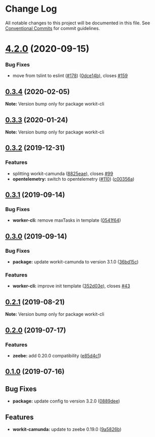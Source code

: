 # Change Log

All notable changes to this project will be documented in this file.
See [Conventional Commits](https://conventionalcommits.org) for commit guidelines.

# [4.2.0](https://github.com/VilledeMontreal/workit/compare/v4.1.0...v4.2.0) (2020-09-15)


### Bug Fixes

* move from tslint to eslint ([#178](https://github.com/VilledeMontreal/workit/issues/178)) ([0dce14b](https://github.com/VilledeMontreal/workit/commit/0dce14b696649cdff886c3e7a0ffdbbd56b548d7)), closes [#159](https://github.com/VilledeMontreal/workit/issues/159)





## [0.3.4](https://github.com/VilledeMontreal/workit/compare/workit-cli@0.3.3...workit-cli@0.3.4) (2020-02-05)

**Note:** Version bump only for package workit-cli





## [0.3.3](https://github.com/VilledeMontreal/workit/compare/workit-cli@0.3.2...workit-cli@0.3.3) (2020-01-24)

**Note:** Version bump only for package workit-cli





## [0.3.2](https://github.com/VilledeMontreal/workit/compare/workit-cli@0.3.1...workit-cli@0.3.2) (2019-12-31)


### Features

* splitting workit-camunda ([8825eae](https://github.com/VilledeMontreal/workit/commit/8825eaef9b66f86f3c21de4bc8ba093c75779fb4)), closes [#99](https://github.com/VilledeMontreal/workit/issues/99)
* **opentelemetry:** switch to opentelemetry ([#110](https://github.com/VilledeMontreal/workit/issues/110)) ([c00356a](https://github.com/VilledeMontreal/workit/commit/c00356aa4d792cfc310825d526f40f7eccb33844))





## [0.3.1](https://github.com/VilledeMontreal/workit/compare/workit-cli@0.3.0...workit-cli@0.3.1) (2019-09-14)

### Bug Fixes

* **worker-cli:** remove maxTasks in template ([0541f64](https://github.com/VilledeMontreal/workit/commit/0541f64))

## [0.3.0](https://github.com/VilledeMontreal/workit/compare/workit-cli@0.2.1...workit-cli@0.3.0) (2019-09-14)


### Bug Fixes

* **package:** update workit-camunda to version 3.1.0 ([36bd15c](https://github.com/VilledeMontreal/workit/commit/36bd15c))


### Features

* **worker-cli:** improve init template ([352d03e](https://github.com/VilledeMontreal/workit/commit/352d03e)), closes [#43](https://github.com/VilledeMontreal/workit/issues/43)

## [0.2.1](https://github.com/VilledeMontreal/workit/compare/workit-cli@0.2.0...workit-cli@0.2.1) (2019-08-21)

**Note:** Version bump only for package workit-cli

## [0.2.0](https://github.com/VilledeMontreal/workit/compare/workit-cli@0.1.0...workit-cli@0.2.0) (2019-07-17)

### Features

* **zeebe:** add 0.20.0 compatibility ([e85d4c1](https://github.com/VilledeMontreal/workit/commit/e85d4c1))

## [0.1.0](https://github.com/VilledeMontreal/workit/compare/workit-cli@0.0.11...workit-cli@0.1.0) (2019-07-16)

## Bug Fixes

*   **package:** update config to version 3.2.0 ([0889dee](https://github.com/VilledeMontreal/workit/commit/0889dee))

## Features

*   **workit-camunda:** update to zeebe 0.19.0 ([9a5826b](https://github.com/VilledeMontreal/workit/commit/9a5826b))
